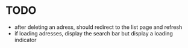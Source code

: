 # TODO

- after deleting an adress, should redirect to the list page and refresh
- if loading adresses, display the search bar but display a loading indicator
